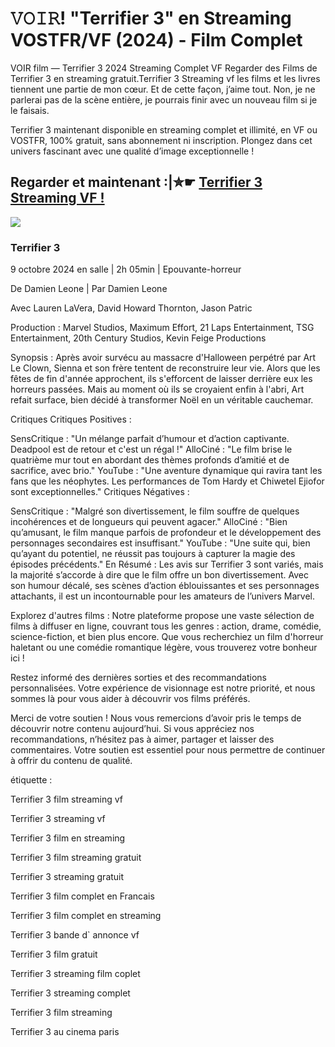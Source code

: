 # 𝚅𝙾𝙸𝚁! "Terrifier 3" en Streaming VOSTFR/VF (2024) - Film Complet

VOIR film — Terrifier 3 2024 Streaming Complet VF Regarder des Films de Terrifier 3 en streaming gratuit.Terrifier 3 Streaming vf les films et les livres tiennent une partie de mon cœur. Et de cette façon, j’aime tout. Non, je ne parlerai pas de la scène entière, je pourrais finir avec un nouveau film si je le faisais.

Terrifier 3 maintenant disponible en streaming complet et illimité, en VF ou VOSTFR, 100% gratuit, sans abonnement ni inscription. Plongez dans cet univers fascinant avec une qualité d’image exceptionnelle !

## Regarder et maintenant :|✮☛ [Terrifier 3 Streaming VF !](https://tinyurl.com/m59yas5t)

<a href='https://tinyurl.com/m59yas5t' title='JOUER MAINTENANT'><img src='https://i.imgur.com/jhNGoEt.gif' /></a>

### Terrifier 3

9 octobre 2024 en salle | 2h 05min | Epouvante-horreur

De Damien Leone | Par Damien Leone

Avec Lauren LaVera, David Howard Thornton, Jason Patric

Production : Marvel Studios, Maximum Effort, 21 Laps Entertainment, TSG Entertainment, 20th Century Studios, Kevin Feige Productions

Synopsis :
Après avoir survécu au massacre d'Halloween perpétré par Art Le Clown, Sienna et son frère tentent de reconstruire leur vie. Alors que les fêtes de fin d'année approchent, ils s'efforcent de laisser derrière eux les horreurs passées. Mais au moment où ils se croyaient enfin à l'abri, Art refait surface, bien décidé à transformer Noël en un véritable cauchemar.

Critiques
Critiques Positives :

SensCritique : "Un mélange parfait d’humour et d’action captivante. Deadpool est de retour et c'est un régal !"
AlloCiné : "Le film brise le quatrième mur tout en abordant des thèmes profonds d’amitié et de sacrifice, avec brio."
YouTube : "Une aventure dynamique qui ravira tant les fans que les néophytes. Les performances de Tom Hardy et Chiwetel Ejiofor sont exceptionnelles."
Critiques Négatives :

SensCritique : "Malgré son divertissement, le film souffre de quelques incohérences et de longueurs qui peuvent agacer."
AlloCiné : "Bien qu’amusant, le film manque parfois de profondeur et le développement des personnages secondaires est insuffisant."
YouTube : "Une suite qui, bien qu’ayant du potentiel, ne réussit pas toujours à capturer la magie des épisodes précédents."
En Résumé :
Les avis sur Terrifier 3 sont variés, mais la majorité s’accorde à dire que le film offre un bon divertissement. Avec son humour décalé, ses scènes d’action éblouissantes et ses personnages attachants, il est un incontournable pour les amateurs de l’univers Marvel.

Explorez d'autres films :
Notre plateforme propose une vaste sélection de films à diffuser en ligne, couvrant tous les genres : action, drame, comédie, science-fiction, et bien plus encore. Que vous recherchiez un film d'horreur haletant ou une comédie romantique légère, vous trouverez votre bonheur ici !

Restez informé des dernières sorties et des recommandations personnalisées. Votre expérience de visionnage est notre priorité, et nous sommes là pour vous aider à découvrir vos films préférés.

Merci de votre soutien !
Nous vous remercions d’avoir pris le temps de découvrir notre contenu aujourd’hui. Si vous appréciez nos recommandations, n’hésitez pas à aimer, partager et laisser des commentaires. Votre soutien est essentiel pour nous permettre de continuer à offrir du contenu de qualité.

étiquette :

Terrifier 3 film streaming vf

Terrifier 3 streaming vf

Terrifier 3 film en streaming

Terrifier 3 film streaming gratuit

Terrifier 3 streaming gratuit

Terrifier 3 film complet en Francais

Terrifier 3 film complet en streaming

Terrifier 3 bande d` annonce vf

Terrifier 3 film gratuit

Terrifier 3 streaming film coplet

Terrifier 3 streaming complet

Terrifier 3 film streaming

Terrifier 3 au cinema paris
